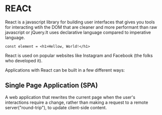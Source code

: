 # REACt

React is a javascript library for building user interfaces that gives you tools for interacting wtih the DOM that are cleaner and more performant than raw javascript or jQuery.It uses declarative language compared to imperative language.

```
const element = <h1>Hellow, World!</h1>
```
React is used on popular websites like Instagram and Facebook (the folks who developed it).  

Applications with React can be built in a few different ways:

## Single Page Application (SPA)

A web application that rewrites the current page when the user's interactions require a change, rather than making a request to a remote server("round-trip"), to update client-side content.